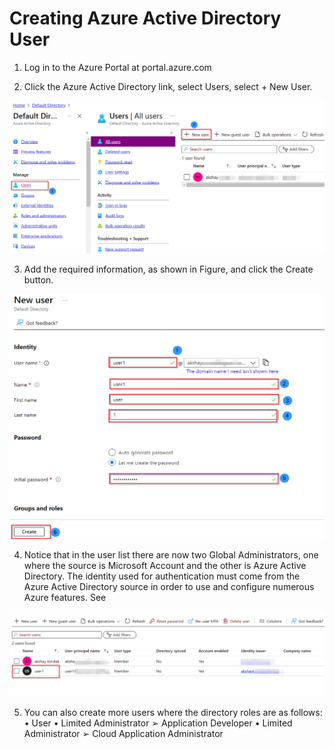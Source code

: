 # Creating Azure Active Directory User

1. Log in to the Azure Portal at portal.azure.com

2. Click the Azure Active Directory link, select Users, select + New User.

![Adding an Azure AD user](https://github.com/akshayytondak/azure-solutions-architect/blob/main/labs/image/add_user_1.png?raw=true)

3. Add the required information, as shown in Figure, and click the Create button.

![Add info](https://github.com/akshayytondak/azure-solutions-architect/blob/main/labs/image/add_user_2.png?raw=true)

4. Notice that in the user list there are now two Global Administrators, one where the source is Microsoft Account and the other is Azure Active Directory. The identity used for authentication must come from the Azure Active Directory source in order to use and configure numerous Azure features. See

![A list of Azure AD users](https://github.com/akshayytondak/azure-solutions-architect/blob/main/labs/image/add_user_3.png?raw=true)

5. You can also create more users where the directory roles are as follows:
 •  User
 •  Limited Administrator ➢ Application Developer
 •  Limited Administrator ➢ Cloud Application Administrator
 
 



